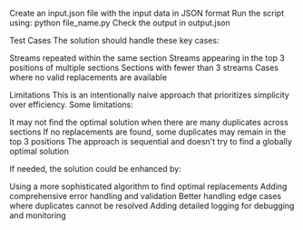 Create an input.json file with the input data in JSON format
Run the script using: python file_name.py
Check the output in output.json


Test Cases
The solution should handle these key cases:

Streams repeated within the same section
Streams appearing in the top 3 positions of multiple sections
Sections with fewer than 3 streams
Cases where no valid replacements are available


Limitations
This is an intentionally naive approach that prioritizes simplicity over efficiency. Some limitations:

It may not find the optimal solution when there are many duplicates across sections
If no replacements are found, some duplicates may remain in the top 3 positions
The approach is sequential and doesn't try to find a globally optimal solution


If needed, the solution could be enhanced by:

Using a more sophisticated algorithm to find optimal replacements
Adding comprehensive error handling and validation
Better handling edge cases where duplicates cannot be resolved
Adding detailed logging for debugging and monitoring